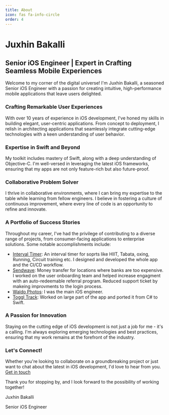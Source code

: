 ```yaml
---
title: About
icon: fas fa-info-circle
order: 4
---
```



# Juxhin Bakalli

## Senior iOS Engineer | Expert in Crafting Seamless Mobile Experiences

Welcome to my corner of the digital universe! I'm Juxhin Bakalli, a seasoned Senior iOS Engineer with a passion for creating intuitive, high-performance mobile applications that leave users delighted.

### Crafting Remarkable User Experiences

With over 10 years of experience in iOS development, I've honed my skills in building elegant, user-centric applications. From concept to deployment, I relish in architecting applications that seamlessly integrate cutting-edge technologies with a keen understanding of user behavior.

### Expertise in Swift and Beyond

My toolkit includes mastery of Swift, along with a deep understanding of Objective-C. I'm well-versed in leveraging the latest iOS frameworks, ensuring that my apps are not only feature-rich but also future-proof.

### Collaborative Problem Solver

I thrive in collaborative environments, where I can bring my expertise to the table while learning from fellow engineers. I believe in fostering a culture of continuous improvement, where every line of code is an opportunity to refine and innovate.

### A Portfolio of Success Stories

Throughout my career, I've had the privilege of contributing to a diverse range of projects, from consumer-facing applications to enterprise solutions. Some notable accomplishments include:

- [Interval Timer](https://www.getintervaltimer.com): An interval timer for soprts like HIIT, Tabata, oxing, Running, Circuit training etc. I designed and developed the whole app and the CI/CD workflow.
- [Sendwave](https://www.sendwave.com): Money transfer for locations where banks are too expensive. I worked on the user onboarding team and helped increase engagment with an auto-redeemable referral program. Reduced support ticket by makeing improvments to the login process. 
- [Waldo Photos](https://waldophotos.com): I was the main iOS engineer.
- [Toggl Track](https://toggl.com/track/): Worked on large part of the app and ported it from C# to Swift.

### A Passion for Innovation

Staying on the cutting edge of iOS development is not just a job for me - it's a calling. I'm always exploring emerging technologies and best practices, ensuring that my work remains at the forefront of the industry.

### Let's Connect!

Whether you're looking to collaborate on a groundbreaking project or just want to chat about the latest in iOS development, I'd love to hear from you. [Get in touch](https://juxhinbakalli.com/contact)

Thank you for stopping by, and I look forward to the possibility of working together!

Juxhin Bakalli

Senior iOS Engineer

